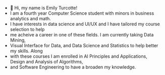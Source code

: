 - 👋 Hi, my name is Emily Turcotte!
- I am a fourth year Computer Science student with minors in business analytics and math.
- I have interests in data science and UI/UX and I have tailored my course selection to help
- me acheive a career in one of these fields. I am currently taking Data Mining,
- Visual Interface for Data, and Data Science and Statistics to help better my skills. Along
- with these courses I am enrolled in AI Principles and Applications, Design and Analysis of Algorithms,
- and Software Engineering to have a broaden my knowledge.

<!---
eturcotte270/eturcotte270 is a ✨ special ✨ repository because its `README.md` (this file) appears on your GitHub profile.
You can click the Preview link to take a look at your changes.
--->
